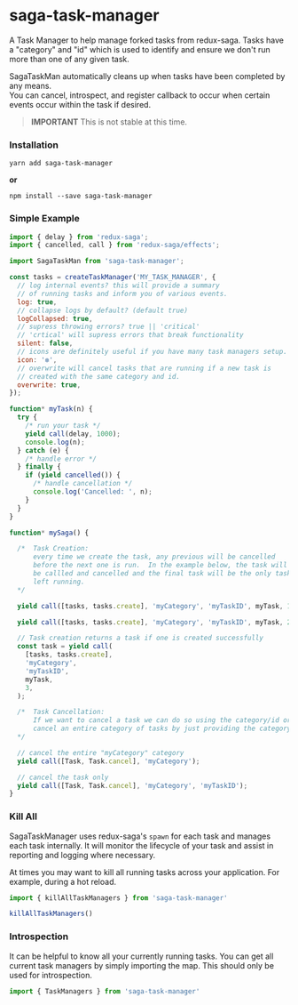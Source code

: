 # saga-task-manager

A Task Manager to help manage forked tasks from redux-saga.  Tasks have a
"category" and "id" which is used to identify and ensure we don't run more
than one of any given task.  

SagaTaskMan automatically cleans up when tasks have been completed by any means.  
You can cancel, introspect, and register callback to occur when certain events
occur within the task if desired.

> **IMPORTANT** This is not stable at this time.

### Installation

```
yarn add saga-task-manager
```

**or**

```
npm install --save saga-task-manager
```

### Simple Example

```js
import { delay } from 'redux-saga';
import { cancelled, call } from 'redux-saga/effects';

import SagaTaskMan from 'saga-task-manager';

const tasks = createTaskManager('MY_TASK_MANAGER', {
  // log internal events? this will provide a summary
  // of running tasks and inform you of various events.
  log: true,
  // collapse logs by default? (default true)
  logCollapsed: true,
  // supress throwing errors? true || 'critical'
  // 'crtical' will supress errors that break functionality
  silent: false,
  // icons are definitely useful if you have many task managers setup.
  icon: '❇️',
  // overwrite will cancel tasks that are running if a new task is
  // created with the same category and id.
  overwrite: true,
});

function* myTask(n) {
  try {
    /* run your task */
    yield call(delay, 1000);
    console.log(n);
  } catch (e) {
    /* handle error */
  } finally {
    if (yield cancelled()) {
      /* handle cancellation */
      console.log('Cancelled: ', n);
    }
  }
}

function* mySaga() {

  /*  Task Creation:
      every time we create the task, any previous will be cancelled
      before the next one is run.  In the example below, the task will
      be callled and cancelled and the final task will be the only task
      left running.
  */

  yield call([tasks, tasks.create], 'myCategory', 'myTaskID', myTask, 1);

  yield call([tasks, tasks.create], 'myCategory', 'myTaskID', myTask, 2);

  // Task creation returns a task if one is created successfully
  const task = yield call(
    [tasks, tasks.create],
    'myCategory',
    'myTaskID',
    myTask,
    3,
  );

  /*  Task Cancellation:
      If we want to cancel a task we can do so using the category/id or we can
      cancel an entire category of tasks by just providing the category
  */

  // cancel the entire "myCategory" category
  yield call([Task, Task.cancel], 'myCategory');

  // cancel the task only
  yield call([Task, Task.cancel], 'myCategory', 'myTaskID');
}


```

### Kill All

SagaTaskManager uses redux-saga's `spawn` for each task and manages each task internally.  It will monitor the lifecycle of your task and
assist in reporting and logging where necessary.

At times you may want to kill all running tasks across your application.  For example, during a hot reload.  

```js
import { killAllTaskManagers } from 'saga-task-manager'

killAllTaskManagers()
```

### Introspection

It can be helpful to know all your currently running tasks.  You can
get all current task managers by simply importing the map.  This should
only be used for introspection.

```js
import { TaskManagers } from 'saga-task-manager'
```
